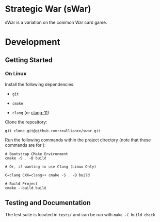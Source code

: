 # Strategic War (sWar)
sWar is a variation on the common War card game.

# Development

## Getting Started

### On Linux

Install the following dependencies:

- `git`

- `cmake`

- `clang` (or [clang-11](https://packages.ubuntu.com/bionic/clang-11))

Clone the repository:

```
git clone git@github.com:realliance/swar.git
```

Run the following commands within the project directory (note that these commands are for ):
```
# Bootstrap CMake Environment
cmake -S . -B build

# Or, if wanting to use Clang (Linux Only)

C=clang CXX=clang++ cmake -S . -B build

# Build Project
cmake --build build
```

## Testing and Documentation

The test suite is located in `tests/` and can be run with `make -C build check`
